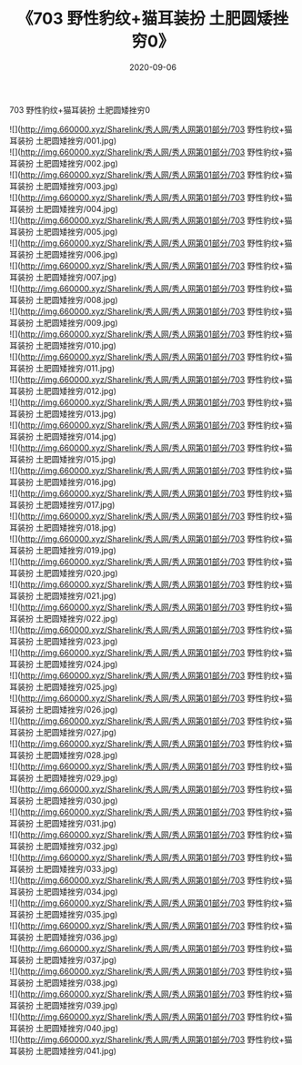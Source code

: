﻿---
layout: post
title:  《703 野性豹纹+猫耳装扮 土肥圆矮挫穷0》
date:   2020-09-06
img: http://img.660000.xyz/Sharelink/秀人网/秀人网第01部分/703 野性豹纹+猫耳装扮 土肥圆矮挫穷0/000.jpg
categories: [美女, 清纯, 唯美]
---

703 野性豹纹+猫耳装扮 土肥圆矮挫穷0

  ![](http://img.660000.xyz/Sharelink/秀人网/秀人网第01部分/703 野性豹纹+猫耳装扮 土肥圆矮挫穷/001.jpg) <br> ![](http://img.660000.xyz/Sharelink/秀人网/秀人网第01部分/703 野性豹纹+猫耳装扮 土肥圆矮挫穷/002.jpg) <br> ![](http://img.660000.xyz/Sharelink/秀人网/秀人网第01部分/703 野性豹纹+猫耳装扮 土肥圆矮挫穷/003.jpg) <br> ![](http://img.660000.xyz/Sharelink/秀人网/秀人网第01部分/703 野性豹纹+猫耳装扮 土肥圆矮挫穷/004.jpg) <br> ![](http://img.660000.xyz/Sharelink/秀人网/秀人网第01部分/703 野性豹纹+猫耳装扮 土肥圆矮挫穷/005.jpg) <br> ![](http://img.660000.xyz/Sharelink/秀人网/秀人网第01部分/703 野性豹纹+猫耳装扮 土肥圆矮挫穷/006.jpg) <br> ![](http://img.660000.xyz/Sharelink/秀人网/秀人网第01部分/703 野性豹纹+猫耳装扮 土肥圆矮挫穷/007.jpg) <br> ![](http://img.660000.xyz/Sharelink/秀人网/秀人网第01部分/703 野性豹纹+猫耳装扮 土肥圆矮挫穷/008.jpg) <br> ![](http://img.660000.xyz/Sharelink/秀人网/秀人网第01部分/703 野性豹纹+猫耳装扮 土肥圆矮挫穷/009.jpg) <br> ![](http://img.660000.xyz/Sharelink/秀人网/秀人网第01部分/703 野性豹纹+猫耳装扮 土肥圆矮挫穷/010.jpg) <br> ![](http://img.660000.xyz/Sharelink/秀人网/秀人网第01部分/703 野性豹纹+猫耳装扮 土肥圆矮挫穷/011.jpg) <br> ![](http://img.660000.xyz/Sharelink/秀人网/秀人网第01部分/703 野性豹纹+猫耳装扮 土肥圆矮挫穷/012.jpg) <br> ![](http://img.660000.xyz/Sharelink/秀人网/秀人网第01部分/703 野性豹纹+猫耳装扮 土肥圆矮挫穷/013.jpg) <br> ![](http://img.660000.xyz/Sharelink/秀人网/秀人网第01部分/703 野性豹纹+猫耳装扮 土肥圆矮挫穷/014.jpg) <br> ![](http://img.660000.xyz/Sharelink/秀人网/秀人网第01部分/703 野性豹纹+猫耳装扮 土肥圆矮挫穷/015.jpg) <br> ![](http://img.660000.xyz/Sharelink/秀人网/秀人网第01部分/703 野性豹纹+猫耳装扮 土肥圆矮挫穷/016.jpg) <br> ![](http://img.660000.xyz/Sharelink/秀人网/秀人网第01部分/703 野性豹纹+猫耳装扮 土肥圆矮挫穷/017.jpg) <br> ![](http://img.660000.xyz/Sharelink/秀人网/秀人网第01部分/703 野性豹纹+猫耳装扮 土肥圆矮挫穷/018.jpg) <br> ![](http://img.660000.xyz/Sharelink/秀人网/秀人网第01部分/703 野性豹纹+猫耳装扮 土肥圆矮挫穷/019.jpg) <br> ![](http://img.660000.xyz/Sharelink/秀人网/秀人网第01部分/703 野性豹纹+猫耳装扮 土肥圆矮挫穷/020.jpg) <br> ![](http://img.660000.xyz/Sharelink/秀人网/秀人网第01部分/703 野性豹纹+猫耳装扮 土肥圆矮挫穷/021.jpg) <br> ![](http://img.660000.xyz/Sharelink/秀人网/秀人网第01部分/703 野性豹纹+猫耳装扮 土肥圆矮挫穷/022.jpg) <br> ![](http://img.660000.xyz/Sharelink/秀人网/秀人网第01部分/703 野性豹纹+猫耳装扮 土肥圆矮挫穷/023.jpg) <br> ![](http://img.660000.xyz/Sharelink/秀人网/秀人网第01部分/703 野性豹纹+猫耳装扮 土肥圆矮挫穷/024.jpg) <br> ![](http://img.660000.xyz/Sharelink/秀人网/秀人网第01部分/703 野性豹纹+猫耳装扮 土肥圆矮挫穷/025.jpg) <br> ![](http://img.660000.xyz/Sharelink/秀人网/秀人网第01部分/703 野性豹纹+猫耳装扮 土肥圆矮挫穷/026.jpg) <br> ![](http://img.660000.xyz/Sharelink/秀人网/秀人网第01部分/703 野性豹纹+猫耳装扮 土肥圆矮挫穷/027.jpg) <br> ![](http://img.660000.xyz/Sharelink/秀人网/秀人网第01部分/703 野性豹纹+猫耳装扮 土肥圆矮挫穷/028.jpg) <br> ![](http://img.660000.xyz/Sharelink/秀人网/秀人网第01部分/703 野性豹纹+猫耳装扮 土肥圆矮挫穷/029.jpg) <br> ![](http://img.660000.xyz/Sharelink/秀人网/秀人网第01部分/703 野性豹纹+猫耳装扮 土肥圆矮挫穷/030.jpg) <br> ![](http://img.660000.xyz/Sharelink/秀人网/秀人网第01部分/703 野性豹纹+猫耳装扮 土肥圆矮挫穷/031.jpg) <br> ![](http://img.660000.xyz/Sharelink/秀人网/秀人网第01部分/703 野性豹纹+猫耳装扮 土肥圆矮挫穷/032.jpg) <br> ![](http://img.660000.xyz/Sharelink/秀人网/秀人网第01部分/703 野性豹纹+猫耳装扮 土肥圆矮挫穷/033.jpg) <br> ![](http://img.660000.xyz/Sharelink/秀人网/秀人网第01部分/703 野性豹纹+猫耳装扮 土肥圆矮挫穷/034.jpg) <br> ![](http://img.660000.xyz/Sharelink/秀人网/秀人网第01部分/703 野性豹纹+猫耳装扮 土肥圆矮挫穷/035.jpg) <br> ![](http://img.660000.xyz/Sharelink/秀人网/秀人网第01部分/703 野性豹纹+猫耳装扮 土肥圆矮挫穷/036.jpg) <br> ![](http://img.660000.xyz/Sharelink/秀人网/秀人网第01部分/703 野性豹纹+猫耳装扮 土肥圆矮挫穷/037.jpg) <br> ![](http://img.660000.xyz/Sharelink/秀人网/秀人网第01部分/703 野性豹纹+猫耳装扮 土肥圆矮挫穷/038.jpg) <br> ![](http://img.660000.xyz/Sharelink/秀人网/秀人网第01部分/703 野性豹纹+猫耳装扮 土肥圆矮挫穷/039.jpg) <br> ![](http://img.660000.xyz/Sharelink/秀人网/秀人网第01部分/703 野性豹纹+猫耳装扮 土肥圆矮挫穷/040.jpg) <br> ![](http://img.660000.xyz/Sharelink/秀人网/秀人网第01部分/703 野性豹纹+猫耳装扮 土肥圆矮挫穷/041.jpg) <br>